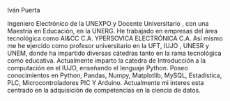 Iván Puerta

Ingeniero Electrónico de la UNEXPO y Docente Universitario , con una Maestría en Educación, en la UNERG. 
He trabajado en empresas del área tecnológica como AI&CC C.A. YPERSOVICA ELECTRÓNICA C.A. 
Así mismo me he ejercido como profesor universitario en la UFT, IUJO , UNESR y UNEM, donde ha impartido diversas cátedras tanto en la rama tecnológica como educativa. 
Actualmente imparto la catedra de Introducción a la computación en el IUJO, enseñando el lenguaje Python.
Poseo conocimientos en Python, Pandas, Numpy, Matplotlib, MySQL, Estadística, PLC, Microcontroladores PIC Y Arduino. 
Actualmente mi interes esta centrado en la adquisición de competencias en la ciencia de datos.

